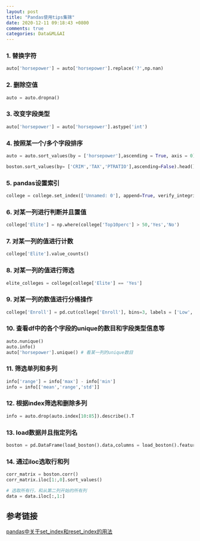 ```yaml
---
layout: post
title: "Pandas使用tips集锦"
date: 2020-12-11 09:18:43 +0800
comments: true
categories: Data&ML&AI
---
```


### 1. 替换字符

```py
auto['horsepower'] = auto['horsepower'].replace('?',np.nan)
```

### 2. 删除空值

```py
auto = auto.dropna()
```

### 3. 改变字段类型

```py
auto['horsepower'] = auto['horsepower'].astype('int')
```

### 4. 按照某一个/多个字段排序

```py
auto = auto.sort_values(by = ['horsepower'],ascending = True, axis = 0)

boston.sort_values(by= ['CRIM','TAX','PTRATIO'],ascending=False).head().index
```

### 5. pandas设置索引

```py
college = college.set_index(['Unnamed: 0'], append=True, verify_integrity=True) college.rename_axis([None, 'Name'], inplace=True)
``` 

### 6. 对某一列进行判断并且置值

```py
college['Elite'] = np.where(college['Top10perc'] > 50,'Yes','No')
```

### 7. 对某一列的值进行计数

```py
college['Elite'].value_counts()
```

### 8. 对某一列的值进行筛选

```py
elite_colleges = college[college['Elite'] == 'Yes']
```

### 9. 对某一列的数值进行分桶操作

```py
college['Enroll'] = pd.cut(college['Enroll'], bins=3, labels = ['Low','Medium','High'])
```

### 10. 查看df中的各个字段的unique的数目和字段类型信息等

```py
auto.nunique()
auto.info()
auto['horsepower'].unique() # 看某一列的unique数目
```

### 11. 筛选单列和多列

```py
info['range'] = info['max'] - info['min'] 
info = info[['mean','range','std']]
```

### 12. 根据index筛选和删除多列

```py
info = auto.drop(auto.index[10:85]).describe().T
```

### 13. load数据并且指定列名

```py
boston = pd.DataFrame(load_boston().data,columns = load_boston().feature_names )
```

### 14. 通过iloc选取行和列

```py
corr_matrix = boston.corr() 
corr_matrix.iloc[1:,0].sort_values() 

# 选取所有行，和从第二列开始的所有列
data = data.iloc[:,1:]
```

## 参考链接

[pandas中关于set\_index和reset\_index的用法](https://blog.csdn.net/jingyi130705008/article/details/78162758
)